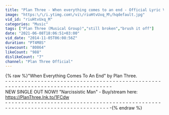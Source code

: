 ```yaml
---
title: "Plan Three - When everything comes to an end - Official Lyric Video"
image: "https:\/\/i.ytimg.com\/vi\/riuHtvUxq_M\/hqdefault.jpg"
vid_id: "riuHtvUxq_M"
categories: "Music"
tags: ["Plan Three (Musical Group)","still broken","brush it off"]
date: "2021-06-08T18:06:51+03:00"
vid_date: "2014-11-05T06:08:56Z"
duration: "PT4M8S"
viewcount: "80864"
likeCount: "988"
dislikeCount: "7"
channel: "Plan Three Official"
---
```

{% raw %}&quot;When Everything Comes To An End&quot; by Plan Three.<br />- - - - - - - - - - - - - - - - - - - - - - - - - - - - - - - - - - - - - - - - - - - - - - - - - - - - - - - - - - - - - - - - - - - - - - - - - - - - - - - - -<br />NEW SINGLE OUT NOW!! &quot;Narcissistic Man&quot; - Buy/stream here: <a rel="nofollow" target="blank" href="https://PlanThree.lnk.to/1FCdw">https://PlanThree.lnk.to/1FCdw</a><br />- - - - - - - - - - - - - - - - - - - - - - - - - - - - - - - - - - - - - - - - - - - - - - - - - - - - - - - - - - - - - - - - - - - - - - - - - - - - - - - - -{% endraw %}
